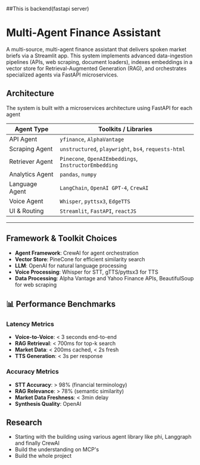 ##This is backend(fastapi server)

# Multi-Agent Finance Assistant

A multi-source, multi-agent finance assistant that delivers spoken market briefs via a Streamlit app. This system implements advanced data-ingestion pipelines (APIs, web scraping, document loaders), indexes embeddings in a vector store for Retrieval-Augmented Generation (RAG), and orchestrates specialized agents via FastAPI microservices.

## Architecture

The system is built with a microservices architecture using FastAPI for each agent

| Agent Type        | Toolkits / Libraries                           |
|------------------|-------------------------------------------------|
| API Agent         | `yfinance`, `AlphaVantage`
| Scraping Agent    | `unstructured`, `playwright`, `bs4`, `requests-html` |
| Retriever Agent   | `Pinecone`, `OpenAIEmbeddings`, `InstructorEmbedding` |
| Analytics Agent   | `pandas`, `numpy`                              |
| Language Agent    | `LangChain`, `OpenAI GPT-4`, `CrewAI`          |
| Voice Agent       | `Whisper`, `pyttsx3`, `EdgeTTS`                |
| UI & Routing      | `Streamlit`, `FastAPI`, `reactJS`              |

---



## Framework & Toolkit Choices

- **Agent Framework**: CrewAI for agent orchestration
- **Vector Store**: PineCone for efficient similarity search
- **LLM**: OpenAI for natural language processing
- **Voice Processing**: Whisper for STT, gTTS/pyttsx3 for TTS
- **Data Processing**: Alpha Vantage and Yahoo Finance APIs, BeautifulSoup for web scraping

## 📊 Performance Benchmarks

### Latency Metrics
- **Voice-to-Voice**: < 3 seconds end-to-end
- **RAG Retrieval**: < 700ms for top-k search
- **Market Data**: < 200ms cached, < 2s fresh
- **TTS Generation**: < 3s per response

### Accuracy Metrics
- **STT Accuracy**: > 98% (financial terminology)
- **RAG Relevance**: > 78% (semantic similarity)
- **Market Data Freshness**: < 3min delay
- **Synthesis Quality**:  OpenAI

## Research
- Starting with the building using various agent library like phi, Langgraph and finally CrewAI
- Build the understanding on MCP's
- Build the whole project
